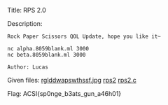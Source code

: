 Title: RPS 2.0

Description:
```
Rock Paper Scissors QOL Update, hope you like it~

nc alpha.8059blank.ml 3000
nc beta.8059blank.ml 3000

Author: Lucas
```

Given files: [rglddwapswthssf.jpg](https://github.com/Coder-Here/HACK-AC-2022-CTF/blob/main/Pwn/RPS%202.0/rglddwapswthssf.jpg "rglddwapswthssf.jpg") [rps2](https://github.com/Coder-Here/HACK-AC-2022-CTF/blob/main/Pwn/RPS%202.0/rps2 "rps2") [rps2.c](https://github.com/Coder-Here/HACK-AC-2022-CTF/blob/main/Pwn/RPS%202.0/rps2.c "rps2.c")


Flag: ACSI{sp0nge_b3ats_gun_a46h01}
